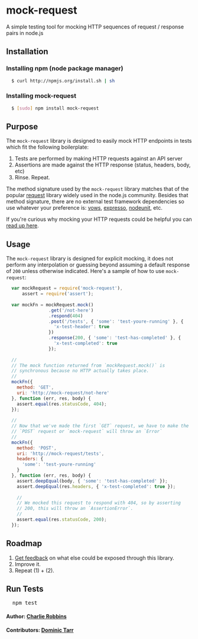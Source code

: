 # mock-request

A simple testing tool for mocking HTTP sequences of request / response pairs in node.js

## Installation

### Installing npm (node package manager)
``` bash
  $ curl http://npmjs.org/install.sh | sh
```

### Installing mock-request
``` bash
  $ [sudo] npm install mock-request
```

## Purpose
The `mock-request` library is designed to easily mock HTTP endpoints in tests which fit the following boilerplate: 

1. Tests are performed by making HTTP requests against an API server
2. Assertions are made against the HTTP response (status, headers, body, etc)
3. Rinse. Repeat.

The method signature used by the `mock-request` library matches that of the popular [request][0] library widely used in the node.js community. Besides that method signature, there are no external test framework dependencies so use whatever your preference is: [vows][1], [expresso][2], [nodeunit][3], etc.

If you're curious why mocking your HTTP requests could be helpful you can [read up here][4].

## Usage
The `mock-request` library is designed for explicit mocking, it does not perform any interpolation or guessing beyond assuming a default response of `200` unless otherwise indicated. Here's a sample of how to use `mock-request`:

``` js
  var mockRequest = require('mock-request'),
      assert = require('assert');
      
  var mockFn = mockRequest.mock()
                .get('/not-here')
                .respond(404)
                .post('/tests', { 'some': 'test-youre-running' }, {
                  'x-test-header': true
                })
                .response(200, { 'some': 'test-has-completed' }, {
                  'x-test-completed': true
                });
  
  //
  // The mock function returned from `mockRequest.mock()` is 
  // synchronous because no HTTP actually takes place.
  //
  mockFn({
    method: 'GET',
    uri: 'http://mock-request/not-here'
  }, function (err, res, body) {
    assert.equal(res.statusCode, 404);
  });
  
  //
  // Now that we've made the first `GET` request, we have to make the 
  // `POST` request or `mock-request` will throw an `Error`
  //
  mockFn({
    method: 'POST',
    uri: 'http://mock-request/tests',
    headers: {
      'some': 'test-youre-running'
    }
  }, function (err, res, body) {
    assert.deepEqual(body, { 'some': 'test-has-completed' });
    assert.deepEqual(res.headers, { 'x-test-completed': true });
    
    //
    // We mocked this request to respond with 404, so by asserting
    // 200, this will throw an `AssertionError`.
    //
    assert.equal(res.statusCode, 200);
  });
```

## Roadmap

1. [Get feedback][5] on what else could be exposed through this library.
2. Improve it.
3. Repeat (1) + (2).

## Run Tests
<pre>
  npm test
</pre>

#### Author: [Charlie Robbins](http://blog.nodejitsu.com)
#### Contributors: [Dominic Tarr](http://github.com/dominictarr)

[0]: http://nodejs.org
[1]: http://vowsjs.org
[2]: http://tjholowaychuk.com/post/656851606/expresso-tdd-framework-for-nodejs
[3]: http://github.com/caolan/nodeunit
[4]: http://en.wikipedia.org/wiki/Mock_object
[5]: https://github.com/nodejitsu/mock-request/issues